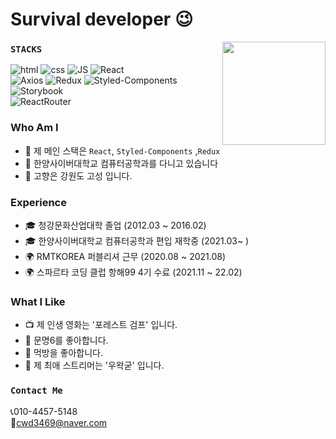 # Survival developer 😉

<img align='right' src="https://github-readme-stats.vercel.app/api?username=haesoo9410" height="165">

### `STACKS`

![html](https://img.shields.io/badge/Html-E34F26?style=flat-square&logo=Html5&logoColor=white)
![css](https://img.shields.io/badge/CSS-1572B6?style=flat-square&logo=CSS3&logoColor=white)
![JS](https://img.shields.io/badge/JavaScript-F7DF1E?style=flat-square&logo=JavaScript&logoColor=black)
![React](https://img.shields.io/badge/React%20-61DAFB?style=flat-square&logo=React&logoColor=black)
</br>
![Axios](https://img.shields.io/badge/Axios%20-red?style=flat-square&logo=Axios&logoColor=black)
![Redux](https://img.shields.io/badge/Redux%20-764ABC?style=flat-square&logo=Redux&logoColor=black)
![Styled-Components](https://img.shields.io/badge/StyledComponents%20-DB7093?style=flat-square&logo=StyledComponents&logoColor=black)
![Storybook](https://img.shields.io/badge/Storybook%20-DB7093?style=flat-square&logo=Storybook&logoColor=black)
</br>
![ReactRouter](https://img.shields.io/badge/ReactRouter%20-CA4245?style=flat-square&logo=ReactRouter&logoColor=black)

### Who Am I

- 🌱 제 메인 스택은 `React`, `Styled-Components` ,`Redux`
- 🥇 한양사이버대학교 컴퓨터공학과를 다니고 있습니다
- 🚅 고향은 강원도 고성 입니다.

### Experience

- 🎓 청강문화산업대학 졸업 (2012.03 ~ 2016.02)
- 🎓 한양사이버대학교 컴퓨터공학과 편입 재학중 (2021.03~ )
- 🌍 RMTKOREA 퍼블리셔 근무 (2020.08 ~ 2021.08)
- 🌍 스파르타 코딩 클럽 항해99 4기 수료 (2021.11 ~ 22.02)

### What I Like

- 📺 제 인생 영화는 '포레스트 검프' 입니다.
- 🔵 문명6를 좋아합니다.
- 🍕 먹방을 좋아합니다.
- 🍕 제 최애 스트리머는 '우왁굳' 입니다.

### `Contact Me`

📞010-4457-5148 </br>
📧cwd3469@naver.com
